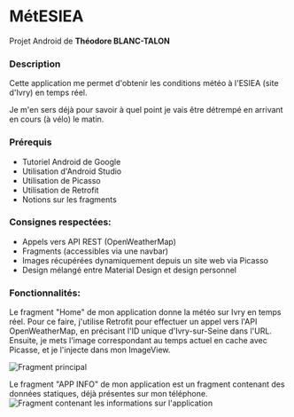 # MétESIEA

Projet Android de **Théodore BLANC-TALON**

### Description
Cette application me permet d'obtenir les conditions météo à l'ESIEA (site d'Ivry) en temps réel.

Je m'en sers déjà pour savoir à quel point je vais être détrempé en arrivant en cours (à vélo) le matin.

### Prérequis
 - Tutoriel Android de Google
 - Utilisation d'Android Studio
 - Utilisation de Picasso
 - Utilisation de Retrofit
 - Notions sur les fragments

### Consignes respectées:

 - Appels vers API REST (OpenWeatherMap)
 - Fragments (accessibles via une navbar)
 - Images récupérées dynamiquement depuis un site web via Picasso
 - Design mélangé entre Material Design et design personnel

### Fonctionnalités:
Le fragment "Home" de mon application donne la météo sur Ivry en temps réel.
Pour ce faire, j'utilise Retrofit pour effectuer un appel vers l'API OpenWeatherMap, en précisant l'ID unique d'Ivry-sur-Seine dans l'URL.
Ensuite, je mets l'image correspondant au temps actuel en cache avec Picasse, et je l'injecte dans mon ImageView.

![Fragment principal](https://cdn.discordapp.com/attachments/486235276167872533/656201421116538943/Screenshot_20191216-192925_MtESIEA.jpg)

Le fragment "APP INFO" de mon application est un fragment contenant des données statiques, déjà présentes sur mon téléphone.
![Fragment contenant les informations sur l'application](https://cdn.discordapp.com/attachments/486235276167872533/656201463575478284/Screenshot_20191216-192932_MtESIEA.jpg)

